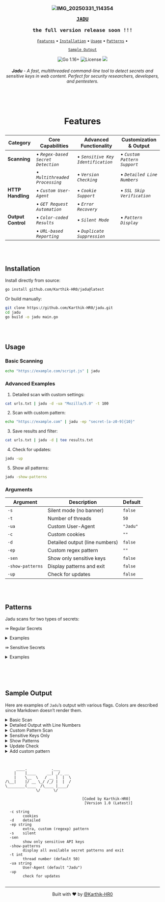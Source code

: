 
<div align="center">

<h3>
  <b>
    
![IMG_20250331_114354](https://github.com/user-attachments/assets/8a186c35-455f-4bdc-89d9-b1c557d3ebb6)

    
  <kbd><a href="https://github.com/Karthik-HR0/jadu">JADU</a></kbd>
    
  <kbd>the full version release soon !!! </kbd>
  </b>
</h3>

</div>

<div align="center">
  
  <a href="#features">`Features`</a> •
  <a href="#installation">`Installation`</a> •
  <a href="#usage">`Usage`</a> •
  <a href="#patterns">`Patterns`</a> •
  
  <a href="#sample-output">`Sample Output`</a>

</div> 

<p align="center">
  <img src="https://img.shields.io/badge/go-1.16+-blue.svg" alt="Go 1.16+">
  <img src="https://img.shields.io/badge/license-MIT-green.svg" alt="License">
  <a href="https://twitter.com/KarthikHR0"><img src="https://img.shields.io/twitter/follow/KarthikHR0.svg?logo=X"></a>
</p>

<h6 align="center">
  <b>Jadu</b> - A fast, multithreaded command-line tool to detect secrets and sensitive keys in web content. Perfect for security researchers, developers, and pentesters.
</h6>

<br>
<br>

<h1 align="center">
  
  Features

</h1>

<div align="center">
  
| Category             | Core Capabilities                     | Advanced Functionality              | Customization & Output          |
|----------------------|---------------------------------------|-------------------------------------|-------------------------------|
| **Scanning**         | • _`Regex-based Secret Detection`_   | • _`Sensitive Key Identification`_ | • _`Custom Pattern Support`_ |
|                      | • _`Multithreaded Processing`_       | • _`Version Checking`_             | • _`Detailed Line Numbers`_  |
| **HTTP Handling**    | • _`Custom User-Agent`_              | • _`Cookie Support`_               | • _`SSL Skip Verification`_  |
|                      | • _`GET Request Automation`_         | • _`Error Recovery`_               |                              |
| **Output Control**   | • _`Color-coded Results`_            | • _`Silent Mode`_                  | • _`Pattern Display`_        |
|                      | • _`URL-based Reporting`_            | • _`Duplicate Suppression`_        |                              |

</div>

<br>
<br>

## Installation

Install directly from source:

```bash
go install github.com/Karthik-HR0/jadu@latest
```

Or build manually:
```bash
git clone https://github.com/Karthik-HR0/jadu.git
cd jadu
go build -o jadu main.go
```

<br>
<br>

## Usage

### Basic Scanning
```bash
echo "https://example.com/script.js" | jadu
```

### Advanced Examples
1. Detailed scan with custom settings:
```bash
cat urls.txt | jadu -d -ua "Mozilla/5.0" -t 100
```

2. Scan with custom pattern:
```bash
echo "https://example.com" | jadu -ep "secret-[a-z0-9]{10}"
```

3. Save results and filter:
```bash
cat urls.txt | jadu -d | tee results.txt
```

4. Check for updates:
```bash
jadu -up
```

5. Show all patterns:
```bash
jadu -show-patterns
```

<h3>Arguments</h3>

<table>
  <thead>
    <tr>
      <th>Argument</th>
      <th>Description</th>
      <th>Default</th>
    </tr>
  </thead>
  <tbody>
    <tr>
      <td><code>-s</code></td>
      <td>Silent mode (no banner)</td>
      <td><code>false</code></td>
    </tr>
    <tr>
      <td><code>-t</code></td>
      <td>Number of threads</td>
      <td><code>50</code></td>
    </tr>
    <tr>
      <td><code>-ua</code></td>
      <td>Custom User-Agent</td>
      <td><code>"Jadu"</code></td>
    </tr>
    <tr>
      <td><code>-c</code></td>
      <td>Custom cookies</td>
      <td><code>""</code></td>
    </tr>
    <tr>
      <td><code>-d</code></td>
      <td>Detailed output (line numbers)</td>
      <td><code>false</code></td>
    </tr>
    <tr>
      <td><code>-ep</code></td>
      <td>Custom regex pattern</td>
      <td><code>""</code></td>
    </tr>
    <tr>
      <td><code>-sen</code></td>
      <td>Show only sensitive keys</td>
      <td><code>false</code></td>
    </tr>
    <tr>
      <td><code>-show-patterns</code></td>
      <td>Display patterns and exit</td>
      <td><code>false</code></td>
    </tr>
    <tr>
      <td><code>-up</code></td>
      <td>Check for updates</td>
      <td><code>false</code></td>
    </tr>
  </tbody>
</table>

<br>
<br>

## Patterns

Jadu scans for two types of secrets:

⇛ Regular Secrets
<details>
<summary>Examples</summary>

```plaintext
- Basic Auth Credential: Basic [A-Za-z0-9+/]{15}
- Slack Token: xox[p|b|o|a]-[0-9]{12}-[0-9]{12}-[0-9]{12}-[a-z0-9]{32}
```
</details>

⇛ Sensitive Secrets
<details>
<summary>Examples</summary>

```plaintext
- Google API Key: AIza[0-9A-Za-z-_]{35}
- AWS Access Key ID: AKIA[0-9A-Z]{16}
- AWS Secret Access Key: [A-Za-z0-9/+=]{40}
- GitHub Personal Access Token: ghp_[0-9A-Za-z]{36}
```
</details>



<br>
<br>



<br>
<br>

## Sample Output

Here are examples of `Jadu`’s output with various flags. Colors are described since Markdown doesn’t render them.

<details>
<summary>Basic Scan</summary>

Command:
```bash
echo "https://example.com/script.js" | jadu
```

Output:
```
[+] https://example.com/script.js [Slack Token] [xoxb-123456789012-123456789012-123456789012-abcdef1234567890abcdef1234567890] (Green)
[+] https://example.com/script.js [Google API Key] [AIzaSyD_1234567890abcdef1234567890abc] (Red)
```

- Green: Regular secrets.
- Red: Sensitive secrets.
</details>

<details>
<summary>Detailed Output with Line Numbers</summary>

Command:
```bash
echo "https://example.com/script.js" | jadu -d
```

Output:
```
[*] Processing URL: https://example.com/script.js (Yellow)
[+] https://example.com/script.js [Basic Auth Credential] [Basic YWRtaW46cGFzc3dvcmQ=] [Line: 15] (Green)
[+] https://example.com/script.js [AWS Access Key ID] [AKIA1234567890ABCDEF] [Line: 42] (Red)
```

- Yellow: Info message.
- Green/Red: Secrets with line numbers.
</details>

<details>
<summary>Custom Pattern Scan</summary>

Command:
```bash
echo "https://example.com" | jadu -ep "secret-[a-z0-9]{10}"
```

Output:
```
[+] https://example.com [Custom Pattern] [secret-abc123xyz9] (Green)
```

- Custom matches shown as regular secrets.
</details>

<details>
<summary>Sensitive Keys Only</summary>

Command:
```bash
cat urls.txt | jadu -sen
```

Input (`urls.txt`):
```
https://example.com/script.js
https://test.com/config.js
```

Output:
```
[+] https://example.com/script.js [AWS Secret Access Key] [abcd1234/567890efghijklmn+opqrstuvwx==] (Red)
[+] https://test.com/config.js [GitHub Personal Access Token] [ghp_1234567890abcdef1234567890abcdefghijkl] (Red)
```

- Only sensitive secrets displayed.
</details>

<details>
<summary>Show Patterns</summary>

Command:
```bash
jadu -show-patterns
```

Output:
```
Regular Secret Patterns:
╒==============================╤=====================================================================================================╕
│ Name                         │ Pattern                                                                                            │
╞==============================╪=====================================================================================================╡
│ Basic Auth Credential        │ Basic [A-Za-z0-9+/]{15}                                                                           │
├──────────────────────────────┼────────────────────────────────────────────────────────────────────────────────────────────────────┤
│ Slack Token                  │ (xox[p|b|o|a]-[0-9]{12}-[0-9]{12}-[0-9]{12}-[a-z0-9]{32})                                        │
╘==============================╧=====================================================================================================╛

Sensitive Secret Patterns:
╒==============================╤=====================================================================================================╕
│ Name                         │ Pattern                                                                                            │
╞==============================╪=====================================================================================================╡
│ Google API Key               │ AIza[0-9A-Za-z-_]{35}                                                                             │
├──────────────────────────────┼────────────────────────────────────────────────────────────────────────────────────────────────────┤
│ AWS Access Key ID            │ AKIA[0-9A-Z]{16}                                                                                  │
├──────────────────────────────┼────────────────────────────────────────────────────────────────────────────────────────────────────┤
│ AWS Secret Access Key        │ [A-Za-z0-9/+=]{40}                                                                                │
├──────────────────────────────┼────────────────────────────────────────────────────────────────────────────────────────────────────┤
│ GitHub Personal Access Token │ ghp_[0-9A-Za-z]{36}                                                                               │
╘==============================╧=====================================================================================================╛
```

- Full pattern list in tables.
</details>

<details>
<summary>Update Check</summary>

Command:
```bash
jadu -up
```

Output (if up-to-date):
```
[+] Version 1.0 is the latest version (Green)
```

Output (if outdated):
```
[-] Version 1.0 is outdated. Latest version is 1.1 (Red)
```

Output (if check fails):
```
[-] Could not check version: unknown (error checking version) (Yellow)
```

- Version status feedback.
</details>






<details>
<summary>Add custom pattern</summary>




#### Custom Patterns
To permanently add secret or sensitive patterns, modify the secretsPatterns or sensitivePatterns arrays in the source code (main.go) and rebuild the tool.

Steps:
1. Edit the Source Code:
   - Open main.go in a text editor.
   - Locate the secretsPatterns (for regular secrets) or sensitivePatterns (for sensitive secrets) array.
   - Add your pattern using the SecretPattern struct: {Pattern: regexp.MustCompile("<regex-pattern>"), Label: "<label>"}.

2. Syntax for Adding a Pattern:
      {Pattern: regexp.MustCompile("<regex-pattern>"), Label: "<label>"},
   
   - <regex-pattern>: A valid Go regex string (e.g., mysecret-[a-zA-Z0-9]{8}).
   - <label>: A descriptive name (e.g., "My Secret Key").

3. Examples:
   - Add to Regular Secrets:
   - ```
          var secretsPatterns = []SecretPattern{
         // Existing patterns...
         {Pattern: regexp.MustCompile(`mysecret-[a-zA-Z0-9]{8}`), Label: "My Secret Key"},
     }
     ```
     
     - Output will appear in green.

   - Add to Sensitive Secrets:
   - ```
          var sensitivePatterns = []SecretPattern{
         // Existing patterns...
         {Pattern: regexp.MustCompile(`mysensitive-[0-9]{12}`), Label: "My Sensitive Token"},
     }

     ```
     - Output will appear in red.

4. Rebuild the Tool:
5. ```
      go build -o jadu main.go
   

</details>

```


     ____.           .___     
    |    |____     __| _/_ __ 
    |    \__  \   / __ |  |  \
/\__|    |/ __ \_/ /_/ |  |  /
\________(____  /\____ |____/ 
              \/      \/      

                                   [Coded by Karthik-HR0]
                                    [Version 1.0 (Latest)]

  -c string
        cookies
  -d    detailed
  -ep string
        extra, custom (regexp) pattern
  -s    silent
  -sen
        show only sensitive API keys
  -show-patterns
        display all available secret patterns and exit
  -t int
        thread number (default 50)
  -ua string
        User-Agent (default "Jadu")
  -up
        check for updates
                               

```

---

<p align="center">
Built with ❤️ by <a href="https://github.com/Karthik-HR0">@Karthik-HR0</a>
</p>
